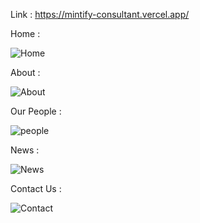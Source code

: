 Link : https://mintify-consultant.vercel.app/

Home :

![Home](https://github.com/waningsihind/mintify-waningsih/assets/134943271/ef1a49a8-97d3-4e3d-89a6-780352589d53)

About :

![About](https://github.com/waningsihind/mintify-waningsih/assets/134943271/f6432c68-dd7d-4762-912b-b1bf32ad97c9)

Our People :

![people](https://github.com/waningsihind/mintify-waningsih/assets/134943271/b13df8af-07c8-47b7-afc4-93e683d717ac)

News :

![News](https://github.com/waningsihind/mintify-waningsih/assets/134943271/a3620382-1073-4be0-aaae-494c125cc863)

Contact Us :

![Contact](https://github.com/waningsihind/mintify-waningsih/assets/134943271/18549d2f-5b3f-4dee-8aa7-3a8736d40328)

